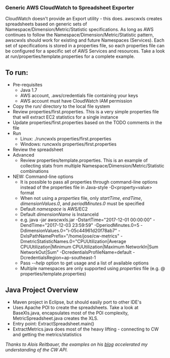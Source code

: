### Generic AWS CloudWatch to Spreadsheet Exporter

CloudWatch doesn't provide an Export utility - this does.  awscwxls creates spreadsheets based on generic sets of Namespace/Dimension/Metric/Statistic specifications.
As long as AWS continues to follow the Namespace/Dimension/Metric/Statistic pattern, awscwxls should work for existing and future Namespaces (Services). Each set of specifications is stored in a properties file, so each properties file can be configured for a specific set of AWS Services and resources.  Take a look at run/properties/template.properties for a complete example.


## To run:

- Pre-requisites
	* Java 1.7
	* AWS account, .aws/credentials file containing your keys
	* AWS account must have CloudWatch IAM permission	 
- Copy the run/ directory to the local file system
- Review properties/first.properties.  This is a very simple properties file that will extract EC2 statistics for a single instance
- Update properties/first.properties based on the TODO comments in the file
- Run
	* Linux: 	./runcwxls properties/first.properties
	* Windows:	runcwxls properties/first.properties
- Review the spreadsheet
- Advanced
	* Review properties/template.properties.  This is an example of collecting stats from multiple Namespace/Dimension/Metric/Statistic combinations
- NEW: Command-line options
	* It is possible to pass all properties through command-line options instead of the properties file in Java-style -D<property=value> format
	* When not using a *properties* file, only *startTime*, *endTime*, *dimensionValues.0*, and *periodMinutes.0* must be specified
	* Default *namespace* is AWS/EC2
	* Default *dimensionName* is InstanceId
	* e.g. java -jar awscwxls.jar -DstartTime="2017-12-01 00:00:00" -DendTime="2017-12-03 23:59:59" -DperiodMinutes.0=5 -DdimensionValues.0="i-05c44961d20f78ab7" -DxlsPathNamePrefix="/home/jose/cw-metrics" -DmetricStatisticNames.0="CPUUtilization|Average CPUUtilization|Minimum CPUUtilization|Maximum NetworkIn|Sum NetworkOut|Sum" -DcredentialsProfileName=default -DcredentialsRegion=ap-southeast-1
	* Pass *--help* option to get usage and a list of available options
	* Multiple namespaces are only supported using *properties* file (e.g. @ properties/template.properties)

 
## Java Project Overview
 * Maven project in Eclipse, but should easily port to other IDE's
 * Uses Apache POI to create the spreadsheets.  Take a look at BaseXls.java, encapsulates most of the POI complexity, MetricSpreadsheet.java creates the XLS.
 * Entry point: ExtractSpreadsheet.main()
 * ExtractMetrics.java does most of the heavy lifting - connecting to CW and getting the metrics/statistics

 
*Thanks to Alois Reitbauer, the examples on his [blog](http://apmblog.compuware.com/2010/04/22/week-14-building-your-own-amazon-cloudwatch-monitor-in-5-steps/) accelerated my understanding of the CW API.* 
 

